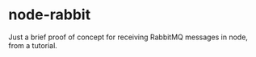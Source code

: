 # node-rabbit
Just a brief proof of concept for receiving RabbitMQ messages in node, from a tutorial.
